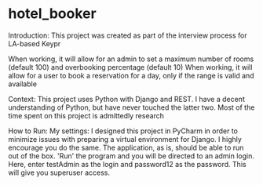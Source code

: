 # hotel_booker

Introduction:
  This project was created as part of the interview process for LA-based Keypr
  
  When working, it will allow for an admin to set a maximum number of rooms (default 100) and overbooking percentage (default 10)
  When working, it will allow for a user to book a reservation for a day, only if the range is valid and available
  

Context:
  This project uses Python with Django and REST.
  I have a decent understanding of Python, but have never touched the latter two. Most of the time spent on this project is admittedly research
  

How to Run:
  My settings:
    I designed this project in PyCharm in order to minimize issues with preparing a virtual environment for Django. I highly encourage you do the same.
    The application, as is, should be able to run out of the box. 'Run' the program and you will be directed to an admin login.
    Here, enter testAdmin as the login and password12 as the password. This will give you superuser access.
